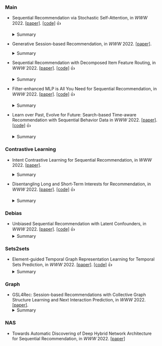 
### Main
* Sequential Recommendation via Stochastic Self-Attention, in *WWW* 2022. [\[paper\]](https://dl.acm.org/doi/pdf/10.1145/3485447.3512077). [\[code\]](https://github.com/zfan20/STOSA) :thumbsup: 
    <details>
    <summary>Summary</summary>
    <strong>Motivation</strong>.  
    <strong>Solution</strong>. 
    <strong>Datasets</strong>.  
    <strong>Baselines</strong>. 
    <strong>Future</strong>. 
    <strong>Ins</strong>.
    </details>
 
* Generative Session-based Recommendation, in *WWW* 2022. [\[paper\]](https://dl.acm.org/doi/pdf/10.1145/3485447.3512095).
    <details>
    <summary>Summary</summary>
    <strong>Motivation</strong>.  
    <strong>Solution</strong>. 
    <strong>Datasets</strong>.  
    <strong>Baselines</strong>. 
    <strong>Future</strong>. 
    <strong>Ins</strong>.
    </details>

* Sequential Recommendation with Decomposed Item Feature Routing, in *WWW* 2022. [\[paper\]](https://dl.acm.org/doi/pdf/10.1145/3485447.3512101). [\[code\]]() :thumbsup: 
    <details>
    <summary>Summary</summary>
    <strong>Motivation</strong>. Data Augmentation  
    <strong>Solution</strong>. 
    <strong>Datasets</strong>.  
    <strong>Baselines</strong>. 
    <strong>Future</strong>. 
    <strong>Ins</strong>.
    </details>
    
* Filter-enhanced MLP is All You Need for Sequential Recommendation, in *WWW* 2022. [\[paper\]](https://dl.acm.org/doi/pdf/10.1145/3485447.3512111). [\[code\]](https://github.com/RUCAIBox/FMLP-Rec) :thumbsup: 
    <details>
    <summary>Summary</summary>
    <strong>Motivation</strong>.  
    <strong>Solution</strong>. 
    <strong>Datasets</strong>.  
    <strong>Baselines</strong>. 
    <strong>Future</strong>. 
    <strong>Ins</strong>.
    </details>
    
* Learn over Past, Evolve for Future: Search-based Time-aware Recommendation with Sequential Behavior Data in *WWW* 2022. [\[paper\]](https://dl.acm.org/doi/pdf/10.1145/3485447.3512117). [\[code\]](https://github.com/RUCAIBox/FMLP-Rec) :thumbsup: 
    <details>
    <summary>Summary</summary>
    <strong>Motivation</strong>.  
    <strong>Solution</strong>. 
    <strong>Datasets</strong>.  
    <strong>Baselines</strong>. 
    <strong>Future</strong>. 
    <strong>Ins</strong>.
    </details>    

### Contrastive Learning
* Intent Contrastive Learning for Sequential Recommendation, in *WWW* 2022. [\[paper\]](https://dl.acm.org/doi/pdf/10.1145/3485447.3512092).
    <details>
    <summary>Summary</summary>
    <strong>Motivation</strong>.  
    <strong>Solution</strong>. 
    <strong>Datasets</strong>.  
    <strong>Baselines</strong>. 
    <strong>Future</strong>. 
    <strong>Ins</strong>.
    </details>
    
* Disentangling Long and Short-Term Interests for Recommendation, in *WWW* 2022. [\[paper\]](https://dl.acm.org/doi/pdf/10.1145/3485447.3512098). [\[code\]](https://github.com/tsinghua-fib-lab/CLSR) :thumbsup: 
    <details>
    <summary>Summary</summary>
    <strong>Motivation</strong>.  
    <strong>Solution</strong>. 
    <strong>Datasets</strong>.  
    <strong>Baselines</strong>. 
    <strong>Future</strong>. 
    <strong>Ins</strong>.
    </details>
    
### Debias
* Unbiased Sequential Recommendation with Latent Confounders, in *WWW* 2022. [\[paper\]](https://dl.acm.org/doi/pdf/10.1145/3485447.3512090). [\[code\]](https://github.com/salesforce/ICLRec) :thumbsup: 
    <details>
    <summary>Summary</summary>
    <strong>Motivation</strong>.  
    <strong>Solution</strong>. 
    <strong>Datasets</strong>.  
    <strong>Baselines</strong>. 
    <strong>Future</strong>. 
    <strong>Ins</strong>.
    </details>

### Sets2sets
* Element-guided Temporal Graph Representation Learning for Temporal Sets Prediction, in *WWW* 2022. [\[paper\]](https://dl.acm.org/doi/pdf/10.1145/3485447.3512064). [\[code\]](https://github.com/yule-BUAA/ETGNN) :thumbsup: 
    <details>
    <summary>Summary</summary>
    <strong>Motivation</strong>. Recent studies on temporal sets prediction follow the same pipeline that only learns from each user’s own sequence, which fails to discover the collaborative signals among the sequences of **different users**. <strong>Solution</strong>. Element-guided larger graph. <strong>Datasets</strong>. DC, TaoBao, JD, and TMS.   <strong>Baselines</strong>. DNNTSP.
    <strong>Future</strong>. (1) Example-based interpretability? (2) Disentangling. (3) How to revise BasketTR based on this method. (4) DuoRec?
    <strong>Ins</strong>. Their model.
    </details>
    
### Graph
* GSL4Rec: Session-based Recommendations with Collective Graph Structure Learning and Next Interaction Prediction, in *WWW* 2022. [\[paper\]](https://dl.acm.org/doi/pdf/10.1145/3485447.3512085).
    <details>
    <summary>Summary</summary>
    <strong>Motivation</strong>.  
    <strong>Solution</strong>. 
    <strong>Datasets</strong>.  
    <strong>Baselines</strong>. 
    <strong>Future</strong>. 
    <strong>Ins</strong>.
    </details>


### NAS
* Towards Automatic Discovering of Deep Hybrid Network Architecture for Sequential Recommendation, in *WWW* 2022. [\[paper\]](https://dl.acm.org/doi/pdf/10.1145/3485447.3512066)
